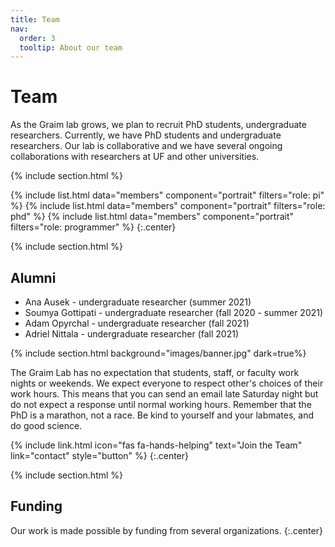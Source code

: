 ```yaml
---
title: Team
nav:
  order: 3
  tooltip: About our team
---
```


# <i class="fas fa-users"></i>Team

As the Graim lab grows, we plan to recruit PhD students, undergraduate researchers.
Currently, we have PhD students and undergraduate researchers. 
Our lab is collaborative and we have several ongoing collaborations with researchers at UF and other universities.

{% include section.html %}

{%
  include list.html
  data="members"
  component="portrait"
  filters="role: pi"
%}
{%
  include list.html
  data="members"
  component="portrait"
  filters="role: phd"
%}
{%
  include list.html
  data="members"
  component="portrait"
  filters="role: programmer"
%}
{:.center}

{% include section.html %}

## Alumni

- Ana Ausek - undergraduate researcher (summer 2021)
- Soumya Gottipati - undergraduate researcher (fall 2020 - summer 2021)
- Adam Opyrchal - undergraduate researcher (fall 2021)
- Adriel Nittala - undergraduate researcher (fall 2021)

{% include section.html background="images/banner.jpg" dark=true%}

The Graim Lab has no expectation that students, staff, or faculty work nights or weekends. We expect everyone to respect other's choices of their work hours.
This means that you can send an email late Saturday night but do not expect a response until normal working hours. Remember that the PhD is a marathon, not a race. Be kind to yourself and your labmates, and do good science.

{%
  include link.html
  icon="fas fa-hands-helping"
  text="Join the Team"
  link="contact"
  style="button"
%}
{:.center}

{% include section.html %}

## Funding

Our work is made possible by funding from several organizations.
{:.center}
<!--
{%
  include gallery.html
  style="square"

  image1="images/photo.jpg"
  link1="https://nasa.gov/"
  tooltip1="Cool Foundation"

  image2="images/photo.jpg"
  link2="https://nasa.gov/"
  tooltip2="Cool Institute"

  image3="images/photo.jpg"
  link3="https://nasa.gov/"
  tooltip3="Cool Initiative"

  image4="images/photo.jpg"
  link4="https://nasa.gov/"
  tooltip4="Cool Foundation"

  image5="images/photo.jpg"
  link5="https://nasa.gov/"
  tooltip5="Cool Institute"

  image6="images/photo.jpg"
  link6="https://nasa.gov/"
  tooltip6="Cool Initiative"
%}
-->

